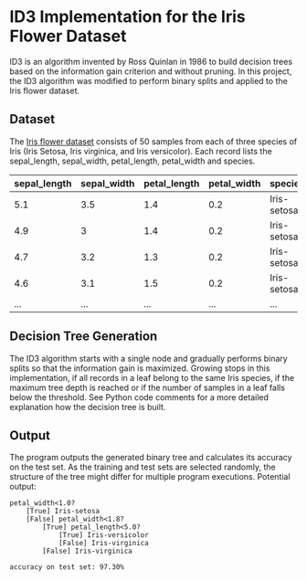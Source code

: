 ID3 Implementation for the Iris Flower Dataset
==============================================

ID3 is an algorithm invented by Ross Quinlan in 1986 to build decision trees based on the information gain criterion and without pruning.
In this project, the ID3 algorithm was modified to perform binary splits and applied to the Iris flower dataset.

Dataset
-------
The [Iris flower dataset](https://archive.ics.uci.edu/ml/datasets/iris) consists of 50 samples from each of three species of Iris (Iris Setosa, Iris virginica, and Iris versicolor).
Each record lists the sepal_length, sepal_width, petal_length, petal_width and species.

|sepal_length|sepal_width|petal_length|petal_width|species    |
|------------|-----------|------------|-----------|-----------|
|5.1         |3.5        |1.4         |0.2        |Iris-setosa|
|4.9         |3          |1.4         |0.2        |Iris-setosa|
|4.7         |3.2        |1.3         |0.2        |Iris-setosa|
|4.6         |3.1        |1.5         |0.2        |Iris-setosa|
|...         |...        |...         |...        |...        |

Decision Tree Generation
------------------------

The ID3 algorithm starts with a single node and gradually performs binary splits so that the information gain is maximized.
Growing stops in this implementation, if all records in a leaf belong to the same Iris species, if the maximum tree depth is reached or if the number of samples in a leaf falls below the threshold.
See Python code comments for a more detailed explanation how the decision tree is built.

Output
------
The program outputs the generated binary tree and calculates its accuracy on the test set. As the training and test sets are selected randomly, the structure of the tree might differ for multiple program executions.
Potential output:
```
petal_width<1.0?
	[True] Iris-setosa
	[False] petal_width<1.8?
		[True] petal_length<5.0?
			[True] Iris-versicolor
			[False] Iris-virginica
		[False] Iris-virginica

accuracy on test set: 97.30%
```
